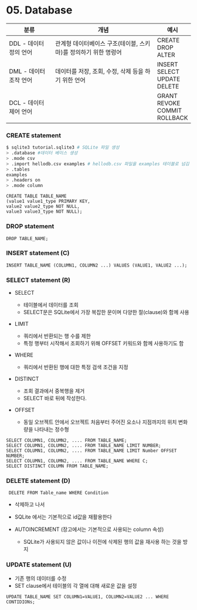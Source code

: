# 05. Database

| 분류                   | 개념                                                         | 예시                                        |
| ---------------------- | ------------------------------------------------------------ | ------------------------------------------- |
| DDL - 데이터 정의 언어 | 관계형 데이터베이스 구조(테이블, 스키마)를 정의하기 위한 명령어 | CREATE<br />DROP<br />ALTER                 |
| DML - 데이터 조작 언어 | 데이터를 저장, 조회, 수정, 삭제 등을 하기 위한 언어          | INSERT<br />SELECT<br />UPDATE<br />DELETE  |
| DCL - 데이터 제어 언어 |                                                              | GRANT<br />REVOKE<br />COMMIT<br />ROLLBACK |



### CREATE statement

```bash
$ sqlite3 tutorial.sqlite3 # SQLite 파일 생성
> .database #데이터 베이스 생성
> .mode csv
> .import hellodb.csv examples # hellodb.csv 파일을 examples 테이블로 넘김
> .tables
examples
> .headers on
> .mode column
```

```sqlite
CREATE TABLE TABLE_NAME 
(value1 value1_type PRIMARY KEY,
value2 value2_type NOT NULL,
value3 value3_type NOT NULL);
```



### DROP statement

```sqlite
DROP TABLE_NAME;
```



### INSERT statement (C)

```sqlite
INSERT TABLE_NAME (COLUMN1, COLUMN2 ...) VALUES (VALUE1, VALUE2 ...);
```



### SELECT statement (R)

* SELECT
  * 테이블에서 데이터를 조회
  * SELECT문은 SQLite에서 가장 복잡한 문이며 다양한 절(clause)와 함께 사용
* LIMIT
  * 쿼리에서 반환되는 행 수를 제한
  * 특정 행부터 시작해서 조회하기 위해 OFFSET 키워드와 함께 사용하기도 함
* WHERE
  * 쿼리에서 반환된 행에 대한 특정 검색 조건을 지정 

* DISTINCT
  * 조회 결과에서 중복행을 제거
  * SELECT 바로 뒤에 작성한다.
* OFFSET
  * 동일 오브젝트 안에서 오브젝트 처음부터 주어진 요소나 지점까지의 위치 변화량을 나타내는 정수형

```sqlite
SELECT COLUMN1, COLUMN2, .... FROM TABLE_NAME;
SELECT COLUMN1, COLUMN2, .... FROM TABLE_NAME LIMIT NUMBER;
SELECT COLUMN1, COLUMN2, .... FROM TABLE_NAME LIMIT Number OFFSET NUMBER;
SELECT COLUMN1, COLUMN2, .... FROM TABLE_NAME WHERE C;
SELECT DISTINCT COLUMN FROM TABLE_NAME;
```



### DELETE statement (D)

```sqlite
 DELETE FROM Table_name WHERE Condition
```

* 삭제하고 나서
* SQLite 에서는 기본적으로 id값을 재활용한다

* AUTOINCREMENT (장고에서는 기본적으로 사용되는 column 속성)

  * SQLite가 사용되지 않은 값이나 이전에 삭제된 행의 값을 재사용 하는 것을 방지

    



### UPDATE statement (U)

* 기존 행의 데이터를 수정
* SET clause에서 테이블의 각 열에 대해 새로운 값을 설정

```sqlite
UPDATE TABLE_NAME SET COLUMN1=VALUE1, COLUMN2=VALUE2 ... WHERE CONTIDIONs;
```

